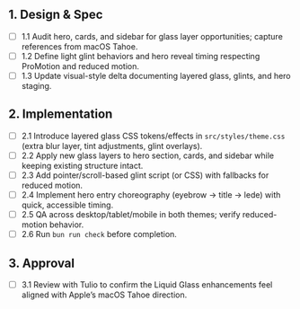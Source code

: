 ## 1. Design & Spec

- [ ] 1.1 Audit hero, cards, and sidebar for glass layer opportunities; capture references from macOS Tahoe.
- [ ] 1.2 Define light glint behaviors and hero reveal timing respecting ProMotion and reduced motion.
- [ ] 1.3 Update visual-style delta documenting layered glass, glints, and hero staging.

## 2. Implementation

- [ ] 2.1 Introduce layered glass CSS tokens/effects in `src/styles/theme.css` (extra blur layer, tint adjustments, glint overlays).
- [ ] 2.2 Apply new glass layers to hero section, cards, and sidebar while keeping existing structure intact.
- [ ] 2.3 Add pointer/scroll-based glint script (or CSS) with fallbacks for reduced motion.
- [ ] 2.4 Implement hero entry choreography (eyebrow → title → lede) with quick, accessible timing.
- [ ] 2.5 QA across desktop/tablet/mobile in both themes; verify reduced-motion behavior.
- [ ] 2.6 Run `bun run check` before completion.

## 3. Approval

- [ ] 3.1 Review with Tulio to confirm the Liquid Glass enhancements feel aligned with Apple’s macOS Tahoe direction.
